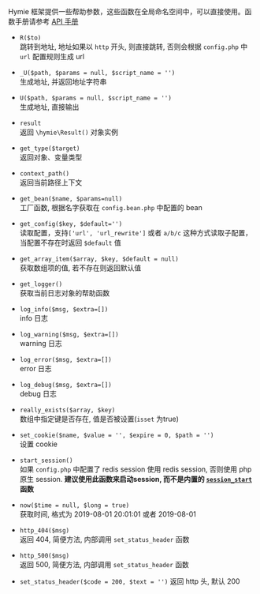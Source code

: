 Hymie 框架提供一些帮助参数，这些函数在全局命名空间中，可以直接使用。函数手册请参考 [API 手册](http://hymie.iautoo.cn/docs/index.html)

- `R($to)`  
  跳转到地址, 地址如果以 `http` 开头, 则直接跳转, 否则会根据 `config.php` 中 `url` 配置规则生成 url

- `_U($path, $params = null, $script_name = '')`    
  生成地址, 并返回地址字符串

- `U($path, $params = null, $script_name = '')`  
  生成地址, 直接输出

- `result`  
  返回 `\hymie\Result()` 对象实例

- `get_type($target)`  
  返回对象、变量类型

- `context_path()`  
  返回当前路径上下文

- `get_bean($name, $params=null)`  
  工厂函数, 根据名字获取在 `config.bean.php` 中配置的 bean

- `get_config($key, $default='')`  
  读取配置，支持`['url', 'url_rewrite']` 或者 `a/b/c` 这种方式读取子配置，当配置不存在时返回 `$default` 值

- `get_array_item($array, $key, $default = null)`  
  获取数组项的值, 若不存在则返回默认值

- `get_logger()`  
  获取当前日志对象的帮助函数

- `log_info($msg, $extra=[])`  
  info 日志

- `log_warning($msg, $extra=[])`  
  warning 日志

- `log_error($msg, $extra=[])`  
  error 日志

- `log_debug($msg, $extra=[])`  
  debug 日志

- `really_exists($array, $key)`  
  数组中指定键是否存在, 值是否被设置(`isset` 为true)

- `set_cookie($name, $value = '', $expire = 0, $path = '')`  
  设置 cookie

- `start_session()`  
  如果 `config.php` 中配置了 redis session 使用 redis session, 否则使用 php 原生 session. **建议使用此函数来启动session, 而不是内置的 [`session_start`](https://www.php.net/session_start) 函数**

- `now($time = null, $long = true)`  
  获取时间, 格式为 2019-08-01 20:01:01 或者 2019-08-01

- `http_404($msg)`  
  返回 404, 简便方法, 内部调用 `set_status_header` 函数

- `http_500($msg)`  
  返回 500, 简便方法, 内部调用 `set_status_header` 函数

- `set_status_header($code = 200, $text = '')`
  返回 http 头, 默认 200